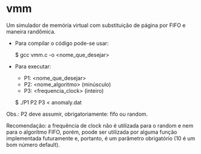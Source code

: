 # vmm
Um simulador de memória virtual com substituição de página por FIFO e maneira randômica.

- Para compilar o código pode-se usar:
  
  $ gcc vmm.c -o <nome_que_desejar>

- Para executar:

  - P1: <nome_que_desejar>
  - P2: <nome_algoritmo> (minúsculo)
  - P3: <frequencia_clock> (inteiro)

  $ ./P1 P2 P3 < anomaly.dat 

Obs.: P2 deve assumir, obrigatoriamente: fifo ou random.

Recomendação: a frequência de clock não é utilizada para o random e nem para o algoritmo FIFO, porém, poode ser utilizada por alguma função implementada futuramente e, portanto, é um parâmetro obrigatório (10 é um bom número default).
